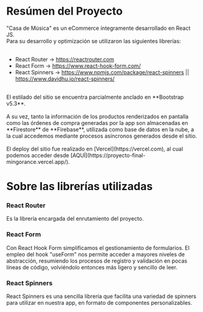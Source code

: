 # Resúmen del Proyecto

"Casa de Música" es un eCommerce íntegramente desarrollado en React JS. <br>
Para su desarrollo y optimización se utilizaron las siguientes librerías:
<br>
<br>
- React Router -> https://reactrouter.com
- React Form -> https://www.react-hook-form.com/
- React Spinners -> https://www.npmjs.com/package/react-spinners || https://www.davidhu.io/react-spinners/
<br>
El estilado del sitio se encuentra parcialmente anclado en **Bootstrap v5.3**. 
<br>
<br>
A su vez, tanto la información de los productos renderizados en pantalla como las órdenes de compra generadas por la app son almacenadas en **Firestore** de **Firebase**, utilizada como base de datos en la nube, a la cual accedemos mediante procesos asíncronos generados desde el sitio.
<br>
<br>
El deploy del sitio fue realizado en [Vercel](https://vercel.com), al cual podemos acceder desde [AQUÍ](https://proyecto-final-mingorance.vercel.app/).

<br>

# Sobre las librerías utilizadas

### React Router
Es la librería encargada del enrutamiento del proyecto.

### React Form
Con React Hook Form simplificamos el gestionamiento de formularios. El empleo del hook "useForm" nos permite acceder a mayores niveles de abstracción, resumiendo los procesos de registro y validación en pocas líneas de código, volviéndolo entonces más ligero y sencillo de leer.

### React Spinners
React Spinners es una sencilla librería que facilita una variedad de spinners para utilizar en nuestra app, en formato de componentes personalizables.


